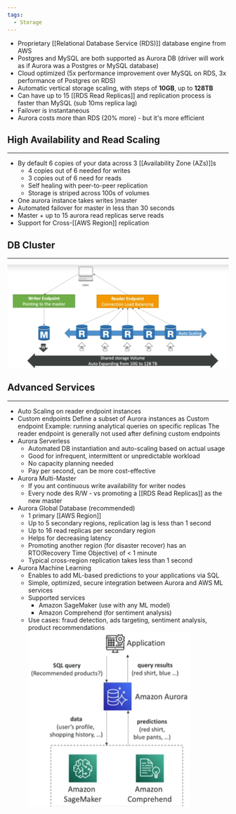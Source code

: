 ```yaml
---
tags:
  - Storage
---
```

- Proprietary [[Relational Database Service (RDS)]] database engine from AWS
- Postgres and MySQL are both supported as Aurora DB (driver will work as if Aurora was a Postgres or MySQL database)
- Cloud optimized (5x performance improvement over MySQL on RDS, 3x performance of Postgres on RDS)
- Automatic vertical storage scaling, with steps of __10GB__, up to __128TB__
- Can have up to 15 [[RDS Read Replicas]] and replication process is faster than MySQL (sub 10ms replica lag)
- Failover is instantaneous
- Aurora costs more than RDS (20% more) - but it's more efficient

## High Availability and Read Scaling
---
- By default 6 copies of your data across 3 [[Availability Zone (AZs)]]s
	- 4 copies out of 6 needed for writes
	- 3 copies out of 6 need for reads
	- Self healing with peer-to-peer replication
	- Storage is striped across 100s of volumes
- One aurora instance takes writes )master
- Automated failover for master in less than 30 seconds
- Master + up to 15 aurora read replicas serve reads
- Support for Cross-[[AWS Region]] replication

## DB Cluster
---
![Aurora_DB_Cluster.png](./Images/Aurora_DB_Cluster.png)

## Advanced Services
---
- Auto Scaling on reader endpoint instances
- Custom endpoints
	Define a subset of Aurora instances as Custom endpoint
	Example: running analytical queries on specific replicas
	The reader endpoint is generally not used after defining custom endpoints
- Aurora Serverless
	- Automated DB instantiation and auto-scaling based on actual usage
	- Good for infrequent, intermittent or unpredictable workload
	- No capacity planning needed
	- Pay per second, can be more cost-effective
- Aurora Multi-Master
	- If you ant continuous write availability for writer nodes
	- Every node des R/W - vs promoting a [[RDS Read Replicas]] as the new master
- Aurora Global Database (recommended)
	- 1 primary [[AWS Region]]
	- Up to 5 secondary regions, replication lag is less than 1 second
	- Up to 16 read replicas per secondary region
	- Helps for decreasing latency
	- Promoting another region (for disaster recover) has an RTO(Recovery Time Objective) of < 1 minute
	- Typical cross-region replication takes less than 1 second
- Aurora Machine Learning
	- Enables to add ML-based predictions to your applications via SQL
	- Simple, optimized, secure integration between Aurora and AWS ML services
	- Supported services
		- Amazon SageMaker (use with any ML model)
		- Amazon Comprehend (for sentiment analysis)
	- Use cases: fraud detection, ads targeting, sentiment analysis, product recommendations
![Aurora_ML.png](./Images/Aurora_ML.png)